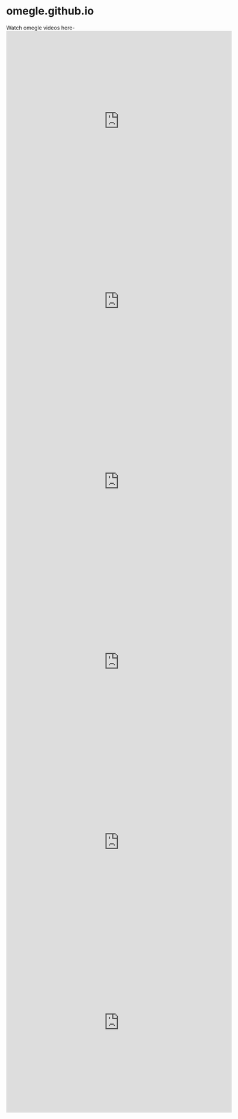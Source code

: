 # omegle.github.io
<!DOCTYPE html>
<html>

<head>
  <meta charset="utf-8">
  <meta name="viewport" content="width=device-width">
  <title>replit</title>
  <link href="style.css" rel="stylesheet" type="text/css" />
</head>

<body>
  Watch omegle videos here-
<iframe width="600" height="480" src="https://dood.yt/e/23i6kxjjgaxru14v69ee8vsy3a5ntbvz" scrolling="no" frameborder="0" allowfullscreen="true"></iframe>
    <iframe width="600" height="480" src="https://dood.yt/e/evssjj7tybv2mm5rq4hjper2v6p2c9wi" scrolling="no" frameborder="0" allowfullscreen="true"></iframe>
    <iframe width="600" height="480" src="https://dood.yt/e/cb5wdzko61q1ni2sbez4pqnu3k5jr99o" scrolling="no" frameborder="0" allowfullscreen="true"></iframe>
    <iframe width="600" height="480" src="https://dood.yt/e/p3liew61bw3g07cfypw3lileoanpuqpl" scrolling="no" frameborder="0" allowfullscreen="true"></iframe>
    <iframe width="600" height="480" src="https://dood.yt/e/cb5wdzko61q1ni2sbez4pqnu3k5jr99o" scrolling="no" frameborder="0" allowfullscreen="true"></iframe>
    <iframe width="600" height="480" src="https://dood.yt/e/evssjj7tybv2mm5rq4hjper2v6p2c9wi" scrolling="no" frameborder="0" allowfullscreen="true"></iframe>


  </body>

</html>

